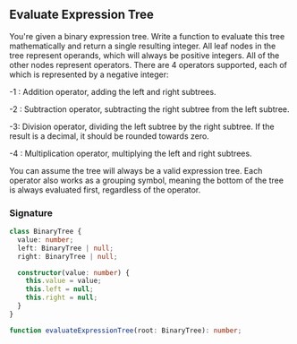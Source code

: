## Evaluate Expression Tree

You're given a binary expression tree. Write a function to evaluate this tree mathematically and return a single resulting integer.
All leaf nodes in the tree represent operands, which will always be positive integers. All of the other nodes represent operators. There are 4 operators supported, each of which is represented by a negative integer:

-1 : Addition operator, adding the left and right subtrees.

-2 : Subtraction operator, subtracting the right subtree from the left subtree.

-3: Division operator, dividing the left subtree by the right subtree. If the result is a decimal, it should be rounded towards zero.

-4 : Multiplication operator, multiplying the left and right subtrees.

You can assume the tree will always be a valid expression tree. Each operator also works as a grouping symbol, meaning the bottom of the tree is always evaluated first, regardless of the operator.

### Signature

```typescript
class BinaryTree {
  value: number;
  left: BinaryTree | null;
  right: BinaryTree | null;

  constructor(value: number) {
    this.value = value;
    this.left = null;
    this.right = null;
  }
}

function evaluateExpressionTree(root: BinaryTree): number;
```
